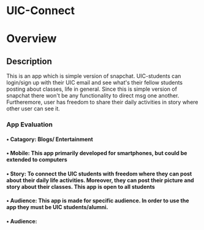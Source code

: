 # UIC-Connect


# Overview

## Description
This is an app which is simple version of snapchat.  UIC-students can login/sign up  with  their UIC email and see what's their fellow  students  posting about classes, life in general. Since this is simple version of snapchat there won't be any functionality to direct msg  one another. Furtheremore,  user has freedom to share their daily activities  in story where other user can see it. 



### 		App Evaluation

#### •	Catagory:  Blogs/ Entertainment

#### •	Mobile: This app  primarily developed for smartphones, but could be extended to  computers


#### •	Story:  To connect the  UIC students  with freedom where they can post about their  daily life  activities. Moreover, they  can post their picture and  story about their classes. This app is open to all students 



#### •	Audience:  This app is  made for specific audience. In order to use the app they must be  UIC students/alumni. 


#### •	Audience:


	


